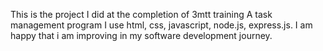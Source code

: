 This is the project I did at the completion of 3mtt training
A task management program
I use html, css, javascript, node.js, express.js.
I am happy that i am improving in my software development journey.
